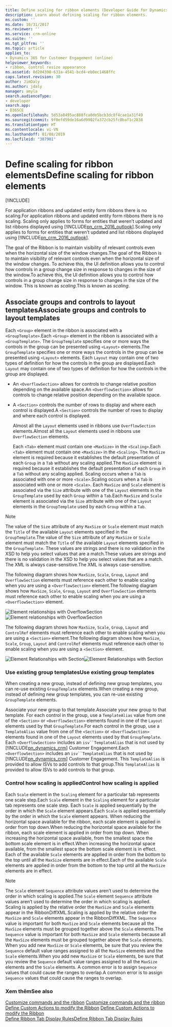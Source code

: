 ```yaml
---
title: Define scaling for ribbon elements (Developer Guide for Dynamics 365 for Customer Engagement) | MicrosoftDocs
description: Learn about defining scaling for ribbon elements.
ms.custom: ''
ms.date: 10/31/2017
ms.reviewer: ''
ms.service: crm-online
ms.suite: ''
ms.tgt_pltfrm: ''
ms.topic: article
applies_to:
- Dynamics 365 for Customer Engagement (online)
helpviewer_keywords:
- ribbon, control resize appearance
ms.assetid: 8d204398-631a-4541-bcd4-eb0ec1468ffc
caps.latest.revision: 30
author: JimDaly
ms.author: jdaly
manager: amyla
search.audienceType:
- developer
search.app:
- D365CE
ms.openlocfilehash: 5d53a8495ac888fca0de5bcb3dc8f4cae1a31f49
ms.sourcegitcommit: 9f0efd59de16a6d9902fa372cb25fc0baf1c2838
ms.translationtype: HT
ms.contentlocale: vi-VN
ms.lasthandoff: 01/08/2019
ms.locfileid: "387901"
---
```

# <a name="define-scaling-for-ribbon-elements"></a><span data-ttu-id="ba852-103">Define scaling for ribbon elements</span><span class="sxs-lookup"><span data-stu-id="ba852-103">Define scaling for ribbon elements</span></span>

[!INCLUDE[](../../includes/cc_applies_to_update_9_0_0.md)]

<span data-ttu-id="ba852-104">For application ribbons and updated entity form ribbons there is no scaling.</span><span class="sxs-lookup"><span data-stu-id="ba852-104">For application ribbons and updated entity form ribbons there is no scaling.</span></span> <span data-ttu-id="ba852-105">Scaling only applies to forms for entities that weren’t updated and list ribbons displayed using [!INCLUDE[pn_crm_2016_outlook](../../includes/pn-crm-2016-outlook.md)].</span><span class="sxs-lookup"><span data-stu-id="ba852-105">Scaling only applies to forms for entities that weren’t updated and list ribbons displayed using [!INCLUDE[pn_crm_2016_outlook](../../includes/pn-crm-2016-outlook.md)].</span></span>  
  
 <span data-ttu-id="ba852-106">The goal of the Ribbon is to maintain visibility of relevant controls even when the horizontal size of the window changes.</span><span class="sxs-lookup"><span data-stu-id="ba852-106">The goal of the Ribbon is to maintain visibility of relevant controls even when the horizontal size of the window changes.</span></span> <span data-ttu-id="ba852-107">To achieve this, the UI definition allows you to control how controls in a group change size in response to changes in the size of the window.</span><span class="sxs-lookup"><span data-stu-id="ba852-107">To achieve this, the UI definition allows you to control how controls in a group change size in response to changes in the size of the window.</span></span> <span data-ttu-id="ba852-108">This is known as *scaling*.</span><span class="sxs-lookup"><span data-stu-id="ba852-108">This is known as *scaling*.</span></span>  
  
## <a name="associate-groups-and-controls-to-layout-templates"></a><span data-ttu-id="ba852-109">Associate groups and controls to layout templates</span><span class="sxs-lookup"><span data-stu-id="ba852-109">Associate groups and controls to layout templates</span></span>  
 <span data-ttu-id="ba852-110">Each `<Group>` element in the ribbon is associated with a `<GroupTemplate>`.</span><span class="sxs-lookup"><span data-stu-id="ba852-110">Each `<Group>` element in the ribbon is associated with a `<GroupTemplate>`.</span></span> <span data-ttu-id="ba852-111">The `GroupTemplate` specifies one or more ways the controls in the group can be presented using `<Layout>` elements.</span><span class="sxs-lookup"><span data-stu-id="ba852-111">The `GroupTemplate` specifies one or more ways the controls in the group can be presented using `<Layout>` elements.</span></span> <span data-ttu-id="ba852-112">Each `Layout` may contain one of two types of definition for how the controls in the group are displayed.</span><span class="sxs-lookup"><span data-stu-id="ba852-112">Each `Layout` may contain one of two types of definition for how the controls in the group are displayed.</span></span>  
  
- <span data-ttu-id="ba852-113">An `<OverflowSection>` allows for controls to change relative position depending on the available space.</span><span class="sxs-lookup"><span data-stu-id="ba852-113">An `<OverflowSection>` allows for controls to change relative position depending on the available space.</span></span>  
  
- <span data-ttu-id="ba852-114">A `<Section>` controls the number of rows to display and where each control is displayed.</span><span class="sxs-lookup"><span data-stu-id="ba852-114">A `<Section>` controls the number of rows to display and where each control is displayed.</span></span>  
  
  <span data-ttu-id="ba852-115">Almost all the `Layout` elements used in ribbons use `OverflowSection` elements.</span><span class="sxs-lookup"><span data-stu-id="ba852-115">Almost all the `Layout` elements used in ribbons use `OverflowSection` elements.</span></span>  
  
  <span data-ttu-id="ba852-116">Each `<Tab>` element must contain one `<MaxSize>` in the `<Scaling>`.</span><span class="sxs-lookup"><span data-stu-id="ba852-116">Each `<Tab>` element must contain one `<MaxSize>` in the `<Scaling>`.</span></span> <span data-ttu-id="ba852-117">The `MaxSize` element is required because it establishes the default presentation of each `Group` in a `Tab` without any scaling applied.</span><span class="sxs-lookup"><span data-stu-id="ba852-117">The `MaxSize` element is required because it establishes the default presentation of each `Group` in a `Tab` without any scaling applied.</span></span> <span data-ttu-id="ba852-118">Scaling occurs when a `Tab` is associated with one or more `<Scale>`.</span><span class="sxs-lookup"><span data-stu-id="ba852-118">Scaling occurs when a `Tab` is associated with one or more `<Scale>`.</span></span> <span data-ttu-id="ba852-119">Each `MaxSize` and `Scale` element is associated via the `Size` attribute with one of the `Layout` elements in the `GroupTemplate` used by each `Group` within a `Tab`.</span><span class="sxs-lookup"><span data-stu-id="ba852-119">Each `MaxSize` and `Scale` element is associated via the `Size` attribute with one of the `Layout` elements in the `GroupTemplate` used by each `Group` within a `Tab`.</span></span>  
  
> [!NOTE]
>  <span data-ttu-id="ba852-120">The value of the `Size` attribute of any `MaxSize` or `Scale` element must match the `Title` of the available `Layout` elements specified in the `GroupTemplate`.</span><span class="sxs-lookup"><span data-stu-id="ba852-120">The value of the `Size` attribute of any `MaxSize` or `Scale` element must match the `Title` of the available `Layout` elements specified in the `GroupTemplate`.</span></span> <span data-ttu-id="ba852-121">These values are strings and there is no validation in the XSD to help you select values that are a match.</span><span class="sxs-lookup"><span data-stu-id="ba852-121">These values are strings and there is no validation in the XSD to help you select values that are a match.</span></span> <span data-ttu-id="ba852-122">The XML is always case-sensitive.</span><span class="sxs-lookup"><span data-stu-id="ba852-122">The XML is always case-sensitive.</span></span>  
  
 <span data-ttu-id="ba852-123">The following diagram shows how `MaxSize`, `Scale`, `Group`, `Layout` and `OverflowSection` elements must reference each other to enable scaling when you are using a `<OverflowSection>` element.</span><span class="sxs-lookup"><span data-stu-id="ba852-123">The following diagram shows how `MaxSize`, `Scale`, `Group`, `Layout` and `OverflowSection` elements must reference each other to enable scaling when you are using a `<OverflowSection>` element.</span></span>  
  
 <span data-ttu-id="ba852-124">![Element relationships with OverflowSection](../media/ribbon-ui-definition.png "Element relationships with OverflowSection")</span><span class="sxs-lookup"><span data-stu-id="ba852-124">![Element relationships with OverflowSection](../media/ribbon-ui-definition.png "Element relationships with OverflowSection")</span></span>  
  
 <span data-ttu-id="ba852-125">The following diagram shows how `MaxSize`, `Scale`, `Group`, `Layout` and `ControlRef` elements must reference each other to enable scaling when you are using a `<Section>` element.</span><span class="sxs-lookup"><span data-stu-id="ba852-125">The following diagram shows how `MaxSize`, `Scale`, `Group`, `Layout` and `ControlRef` elements must reference each other to enable scaling when you are using a `<Section>` element.</span></span>  
  
 <span data-ttu-id="ba852-126">![Element Relationships with Section](../media/ui-definition.png "Element Relationships with Section")</span><span class="sxs-lookup"><span data-stu-id="ba852-126">![Element Relationships with Section](../media/ui-definition.png "Element Relationships with Section")</span></span>  
  
### <a name="use-existing-group-templates"></a><span data-ttu-id="ba852-127">Use existing group templates</span><span class="sxs-lookup"><span data-stu-id="ba852-127">Use existing group templates</span></span>  
 <span data-ttu-id="ba852-128">When creating a new group, instead of defining new group templates, you can re-use existing `GroupTemplate` elements.</span><span class="sxs-lookup"><span data-stu-id="ba852-128">When creating a new group, instead of defining new group templates, you can re-use existing `GroupTemplate` elements.</span></span>  
  
 <span data-ttu-id="ba852-129">Associate your new group to that template.</span><span class="sxs-lookup"><span data-stu-id="ba852-129">Associate your new group to that template.</span></span> <span data-ttu-id="ba852-130">For each control in the group, use a `TemplateAlias` value from one of the `<Section>` or `<OverflowSection>` elements found in one of the `Layout` elements used by that `GroupTemplate`.</span><span class="sxs-lookup"><span data-stu-id="ba852-130">For each control in the group, use a `TemplateAlias` value from one of the `<Section>` or `<OverflowSection>` elements found in one of the `Layout` elements used by that `GroupTemplate`.</span></span> <span data-ttu-id="ba852-131">Each `<OverflowSection>` includes an `isv``TemplateAlias` that is not used by [!INCLUDE[pn_dynamics_crm](../../includes/pn-dynamics-crm.md)] Customer Engagement.</span><span class="sxs-lookup"><span data-stu-id="ba852-131">Each `<OverflowSection>` includes an `isv``TemplateAlias` that is not used by [!INCLUDE[pn_dynamics_crm](../../includes/pn-dynamics-crm.md)] Customer Engagement.</span></span> <span data-ttu-id="ba852-132">This `TemplateAlias` is provided to allow ISVs to add controls to that group.</span><span class="sxs-lookup"><span data-stu-id="ba852-132">This `TemplateAlias` is provided to allow ISVs to add controls to that group.</span></span>  
  
### <a name="control-how-scaling-is-applied"></a><span data-ttu-id="ba852-133">Control how scaling is applied</span><span class="sxs-lookup"><span data-stu-id="ba852-133">Control how scaling is applied</span></span>  
 <span data-ttu-id="ba852-134">Each `Scale` element in the `Scaling` element for a particular tab represents one scale step.</span><span class="sxs-lookup"><span data-stu-id="ba852-134">Each `Scale` element in the `Scaling` element for a particular tab represents one scale step.</span></span> <span data-ttu-id="ba852-135">Each `Scale` is applied sequentially by the order in which the `Scale` element appears.</span><span class="sxs-lookup"><span data-stu-id="ba852-135">Each `Scale` is applied sequentially by the order in which the `Scale` element appears.</span></span> <span data-ttu-id="ba852-136">When reducing the horizontal space available for the ribbon, each scale element is applied in order from top down.</span><span class="sxs-lookup"><span data-stu-id="ba852-136">When reducing the horizontal space available for the ribbon, each scale element is applied in order from top down.</span></span> <span data-ttu-id="ba852-137">When increasing the horizontal space available, from the smallest space the bottom scale element is in effect.</span><span class="sxs-lookup"><span data-stu-id="ba852-137">When increasing the horizontal space available, from the smallest space the bottom scale element is in effect.</span></span> <span data-ttu-id="ba852-138">Each of the available `Scale` elements are applied in order from the bottom to the top until all the `MaxSize` elements are in effect.</span><span class="sxs-lookup"><span data-stu-id="ba852-138">Each of the available `Scale` elements are applied in order from the bottom to the top until all the `MaxSize` elements are in effect.</span></span>  
  
> [!NOTE]
>  <span data-ttu-id="ba852-139">The `Scale` element `Sequence` attribute values aren’t used to determine the order in which scaling is applied.</span><span class="sxs-lookup"><span data-stu-id="ba852-139">The `Scale` element `Sequence` attribute values aren’t used to determine the order in which scaling is applied.</span></span> <span data-ttu-id="ba852-140">Scaling is applied by the relative order the `MaxSize` and `Scale` elements appear in the RibbonDiffXML.</span><span class="sxs-lookup"><span data-stu-id="ba852-140">Scaling is applied by the relative order the `MaxSize` and `Scale` elements appear in the RibbonDiffXML.</span></span> <span data-ttu-id="ba852-141">The `Sequence` value is important for both `MaxSize` and `Scale` elements because all the `MaxSize` elements must be grouped together above the `Scale` elements.</span><span class="sxs-lookup"><span data-stu-id="ba852-141">The `Sequence` value is important for both `MaxSize` and `Scale` elements because all the `MaxSize` elements must be grouped together above the `Scale` elements.</span></span> <span data-ttu-id="ba852-142">When you add new `MaxSize` or `Scale` elements, be sure that you review the `Sequence` default value ranges assigned to all the `MaxSize` elements and the `Scale` elements.</span><span class="sxs-lookup"><span data-stu-id="ba852-142">When you add new `MaxSize` or `Scale` elements, be sure that you review the `Sequence` default value ranges assigned to all the `MaxSize` elements and the `Scale` elements.</span></span> <span data-ttu-id="ba852-143">A common error is to assign `Sequence` values that could cause the ranges to overlap.</span><span class="sxs-lookup"><span data-stu-id="ba852-143">A common error is to assign `Sequence` values that could cause the ranges to overlap.</span></span>  
  
### <a name="see-also"></a><span data-ttu-id="ba852-144">Xem thêm</span><span class="sxs-lookup"><span data-stu-id="ba852-144">See also</span></span>  
 <span data-ttu-id="ba852-145">[Customize commands and the ribbon](customize-commands-ribbon.md) </span><span class="sxs-lookup"><span data-stu-id="ba852-145">[Customize commands and the ribbon](customize-commands-ribbon.md) </span></span>  
 <span data-ttu-id="ba852-146">[Define Custom Actions to modify the Ribbon](define-custom-actions-modify-ribbon.md) </span><span class="sxs-lookup"><span data-stu-id="ba852-146">[Define Custom Actions to modify the Ribbon](define-custom-actions-modify-ribbon.md) </span></span>  
 [<span data-ttu-id="ba852-147">Define Ribbon Tab Display Rules</span><span class="sxs-lookup"><span data-stu-id="ba852-147">Define Ribbon Tab Display Rules</span></span>](define-ribbon-tab-display-rules.md)
